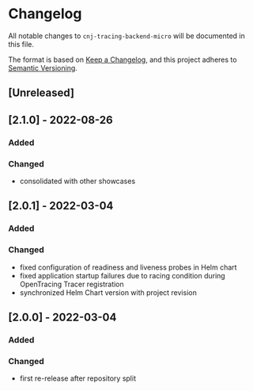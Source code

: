 # Changelog
All notable changes to `cnj-tracing-backend-micro` will be documented in this file.

The format is based on [Keep a Changelog](https://keepachangelog.com/en/1.0.0/),
and this project adheres to [Semantic Versioning](https://semver.org/spec/v2.0.0.html).

## [Unreleased]

## [2.1.0] - 2022-08-26
### Added
### Changed
- consolidated with other showcases

## [2.0.1] - 2022-03-04
### Added
### Changed
- fixed configuration of readiness and liveness probes in Helm chart
- fixed application startup failures due to racing condition during OpenTracing Tracer registration
- synchronized Helm Chart version with project revision

## [2.0.0] - 2022-03-04
### Added
### Changed
- first re-release after repository split
